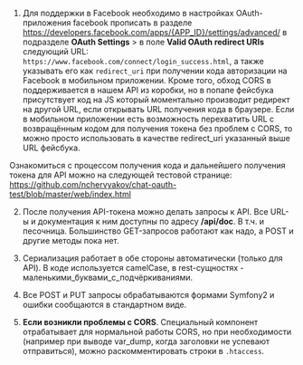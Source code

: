 1. Для поддержки в Facebook необходимо в настройках OAuth-приложения facebook прописать в разделе
https://developers.facebook.com/apps/{APP_ID}/settings/advanced/  в подразделе **OAuth Settings** > в поле **Valid OAuth redirect URIs** следующий URL:
`https://www.facebook.com/connect/login_success.html`, а также указывать его как `redirect_uri` при получении кода авторизации на Facebook в мобильном приложении.
Кроме того, обход CORS в поддерживается в нашем API из коробки, но в попапе фейсбука присутствует код на JS который моментально производит редирект на другой URL, если открывать URL получения кода в браузере.
Если в мобильном приложении есть возможность перехватить URL с возвращённым кодом для получения токена без проблем с CORS, то можно просто использовать в качестве redirect_uri указанный выше URL фейсбука.

Ознакомиться с процессом получения кода и дальнейшего получения токена для API можно на следующей тестовой странице:
https://github.com/nchervyakov/chat-oauth-test/blob/master/web/index.html
 
2. После получения API-токена можно делать запросы к API. Все URL-ы и документация к ним доступны по адресу **/api/doc**. В т.ч. и песочница.
   Большинство GET-запросов работают как надо, а POST и другие методы пока нет.
   
3. Сериализация работает в обе стороны автоматически (только для API). В коде используется camelСase, в rest-сущностях - маленькими_буквами_с_подчёркиваниями.
  
4. Все POST и PUT запросы обрабатываются формами Symfony2 и ошибки сообщаются в стандартном виде.

5. **Если возникли проблемы с CORS**. Специальный компонент отрабатывает для нормальной работы CORS, но при необходимости (например при выводе var_dump, когда заголовки не успевают отправиться), можно раскомментировать строки в `.htaccess`.  
   

